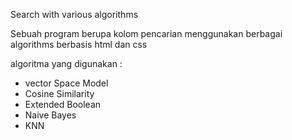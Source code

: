 Search with various algorithms

Sebuah program berupa kolom pencarian menggunakan berbagai algorithms berbasis html dan css

algoritma yang digunakan :
- vector Space Model
- Cosine Similarity
- Extended Boolean
- Naive Bayes
- KNN

